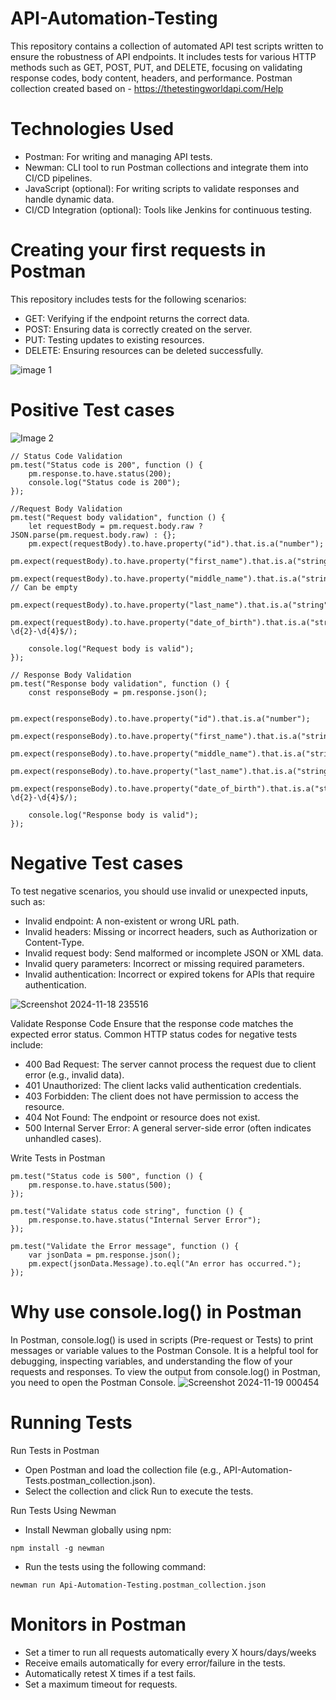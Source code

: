 # API-Automation-Testing
This repository contains a collection of automated API test scripts written to ensure the robustness of API endpoints. It includes tests for various HTTP methods such as GET, POST, PUT, and DELETE, focusing on validating response codes, body content, headers, and performance.
Postman collection created based on - https://thetestingworldapi.com/Help

# Technologies Used
* Postman: For writing and managing API tests.
* Newman: CLI tool to run Postman collections and integrate them into CI/CD pipelines.
* JavaScript (optional): For writing scripts to validate responses and handle dynamic data.
* CI/CD Integration (optional): Tools like Jenkins for continuous testing.

# Creating your first requests in Postman
This repository includes tests for the following scenarios:
* GET: Verifying if the endpoint returns the correct data.
* POST: Ensuring data is correctly created on the server.
* PUT: Testing updates to existing resources.
* DELETE: Ensuring resources can be deleted successfully.
  
![image 1](https://github.com/user-attachments/assets/ddca5151-2090-47e2-bc4e-869bbf7216c9)

# Positive Test cases
![Image 2](https://github.com/user-attachments/assets/28779a36-9242-49b6-9429-37835a1fc4ba)

```
// Status Code Validation
pm.test("Status code is 200", function () {
    pm.response.to.have.status(200);
    console.log("Status code is 200");
});

//Request Body Validation
pm.test("Request body validation", function () {
    let requestBody = pm.request.body.raw ? JSON.parse(pm.request.body.raw) : {};
    pm.expect(requestBody).to.have.property("id").that.is.a("number");
    pm.expect(requestBody).to.have.property("first_name").that.is.a("string").and.not.empty;
    pm.expect(requestBody).to.have.property("middle_name").that.is.a("string"); // Can be empty
    pm.expect(requestBody).to.have.property("last_name").that.is.a("string").and.not.empty;
    pm.expect(requestBody).to.have.property("date_of_birth").that.is.a("string").and.match(/^\d{2}-\d{2}-\d{4}$/);

    console.log("Request body is valid");
});

// Response Body Validation
pm.test("Response body validation", function () {
    const responseBody = pm.response.json();
    
    pm.expect(responseBody).to.have.property("id").that.is.a("number");
    pm.expect(responseBody).to.have.property("first_name").that.is.a("string").and.not.empty;
    pm.expect(responseBody).to.have.property("middle_name").that.is.a("string"); 
    pm.expect(responseBody).to.have.property("last_name").that.is.a("string").and.not.empty;
    pm.expect(responseBody).to.have.property("date_of_birth").that.is.a("string").and.match(/^\d{2}-\d{2}-\d{4}$/);

    console.log("Response body is valid");
});
```

# Negative Test cases
To test negative scenarios, you should use invalid or unexpected inputs, such as:
* Invalid endpoint: A non-existent or wrong URL path.
* Invalid headers: Missing or incorrect headers, such as Authorization or Content-Type.
* Invalid request body: Send malformed or incomplete JSON or XML data.
* Invalid query parameters: Incorrect or missing required parameters.
* Invalid authentication: Incorrect or expired tokens for APIs that require authentication.

![Screenshot 2024-11-18 235516](https://github.com/user-attachments/assets/6e6e0edb-0fc1-480d-9c47-3984f65e80dd)

Validate Response Code
Ensure that the response code matches the expected error status. Common HTTP status codes for negative tests include:
* 400 Bad Request: The server cannot process the request due to client error (e.g., invalid data).
* 401 Unauthorized: The client lacks valid authentication credentials.
* 403 Forbidden: The client does not have permission to access the resource.
* 404 Not Found: The endpoint or resource does not exist.
* 500 Internal Server Error: A general server-side error (often indicates unhandled cases).

Write Tests in Postman
```
pm.test("Status code is 500", function () {
    pm.response.to.have.status(500);
});

pm.test("Validate status code string", function () {
    pm.response.to.have.status("Internal Server Error");
});

pm.test("Validate the Error message", function () {
    var jsonData = pm.response.json();
    pm.expect(jsonData.Message).to.eql("An error has occurred.");
});
```
# Why use console.log() in Postman
In Postman, console.log() is used in scripts (Pre-request or Tests) to print messages or variable values to the Postman Console. It is a helpful tool for debugging, inspecting variables, and understanding the flow of your requests and responses. To view the output from console.log() in Postman, you need to open the Postman Console.
![Screenshot 2024-11-19 000454](https://github.com/user-attachments/assets/89379fd8-3365-4f9d-9d1f-2eb0ffbc9717)

# Running Tests
Run Tests in Postman
* Open Postman and load the collection file (e.g., API-Automation-Tests.postman_collection.json).
* Select the collection and click Run to execute the tests.

Run Tests Using Newman
* Install Newman globally using npm:
```
npm install -g newman
```
* Run the tests using the following command:
```
newman run Api-Automation-Testing.postman_collection.json
```

# Monitors in Postman
* Set a timer to run all requests automatically every X hours/days/weeks
* Receive emails automatically for every error/failure in the tests.
* Automatically retest X times if a test fails.
* Set a maximum timeout for requests.


